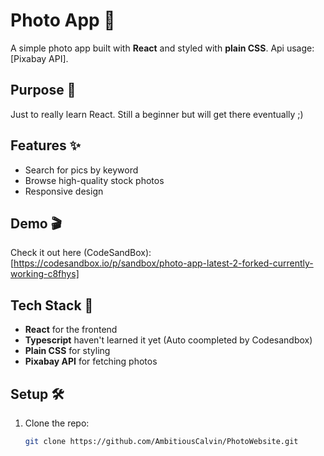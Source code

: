 # Photo App 📸

A simple photo app built with **React** and styled with **plain CSS**. Api usage:  [Pixabay API].

## Purpose 🎯

Just to really learn React. Still a beginner but will get there eventually ;)

## Features ✨

- Search for pics by keyword
- Browse high-quality stock photos
- Responsive design

## Demo 🎬

Check it out here (CodeSandBox): [https://codesandbox.io/p/sandbox/photo-app-latest-2-forked-currently-working-c8fhys]

## Tech Stack 🚀

- **React** for the frontend
- **Typescript** haven't learned it yet (Auto coompleted by Codesandbox)
- **Plain CSS** for styling
- **Pixabay API** for fetching photos

## Setup 🛠️

1. Clone the repo:
   ```bash
   git clone https://github.com/AmbitiousCalvin/PhotoWebsite.git

